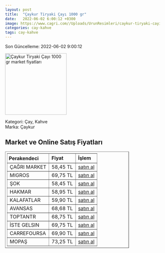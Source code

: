 ```yaml
---
layout: post
title:  "Çaykur Tiryaki Çayı 1000 gr"
date:   2022-06-02 6:00:12 +0300
image: https://www.cagri.com//Uploads/UrunResimleri/caykur-tiryaki-cayi-1000-gr-0103.jpg
categories: cay-kahve
tags: cay-kahve
---
```


Son Güncelleme: 2022-06-02 9:00:12

<img src="https://www.cagri.com//Uploads/UrunResimleri/caykur-tiryaki-cayi-1000-gr-0103.jpg" width="200" alt="Çaykur Tiryaki Çayı 1000 gr market fiyatları" />

Kategori: Çay, Kahve
<br />
Marka: Çaykur

<h2>Market ve Online Satış Fiyatları</h2>

<table border="1" style="padding: 5px;width:80%;">
  <tr>
    <td style="padding: 5px;"><strong>Perakendeci</strong></td>
    <td><strong>Fiyat</strong></td>
    <td><strong>İşlem</strong></td>
  </tr>
  <tr>
              <td title="Çağrı Market">ÇAĞRI MARKET</td>
              <td>58,45 TL</td>
              <td><a title="Çağrı Market" target="_blank" href="https://www.cagri.com/caykur-tiryaki-cayi-1000-gr">satın al</a></td>
            </tr><tr>
              <td title="Migros">MIGROS</td>
              <td>69,75 TL</td>
              <td><a title="Migros" target="_blank" href="https://www.migros.com.tr/caykur-tiryaki-cayi-1000-g-p-2f7993">satın al</a></td>
            </tr><tr>
              <td title="Şok">ŞOK</td>
              <td>58,45 TL</td>
              <td><a title="Şok" target="_blank" href="https://www.sokmarket.com.tr/tiryaki-cayi-1000-gr-p-2431/">satın al</a></td>
            </tr><tr>
              <td title="Hakmar">HAKMAR</td>
              <td>58,95 TL</td>
              <td><a title="Hakmar" target="_blank" href="https://www.hakmarexpress.com.tr/urun/gida-caykur-tiryaki-siyah-cay-1000gr">satın al</a></td>
            </tr><tr>
              <td title="Kalafatlar">KALAFATLAR</td>
              <td>59,90 TL</td>
              <td><a title="Kalafatlar" target="_blank" href="https://www.kalafatlar.com/urun/caykur-tiryaki-cayi-1-kg">satın al</a></td>
            </tr><tr>
              <td title="Avansas">AVANSAS</td>
              <td>68,68 TL</td>
              <td><a title="Avansas" target="_blank" href="https://www.avansas.com/caykur-tiryaki-cayi-1000-gr-p-50129">satın al</a></td>
            </tr><tr>
              <td title="ToptanTR">TOPTANTR</td>
              <td>68,75 TL</td>
              <td><a title="ToptanTR" target="_blank" href="https://www.toptantr.com/tr/caykur-tiryaki-cayi-1000-gr">satın al</a></td>
            </tr><tr>
              <td title="İste Gelsin">İSTE GELSIN</td>
              <td>69,75 TL</td>
              <td><a title="İste Gelsin" target="_blank" href="https://www.istegelsin.com/urun/caykur-tiryaki-cayi-1-kg_CAY15-AD">satın al</a></td>
            </tr><tr>
              <td title="CarrefourSA">CARREFOURSA</td>
              <td>69,90 TL</td>
              <td><a title="CarrefourSA" target="_blank" href="https://www.carrefoursa.com/caykur-tiryaki-cayi-1000-g-p-30097422">satın al</a></td>
            </tr><tr>
              <td title="Mopaş">MOPAŞ</td>
              <td>73,25 TL</td>
              <td><a title="Mopaş" target="_blank" href="https://www.mopas.com.tr/caykur-tiryaki-1000-gr/p/29552">satın al</a></td>
            </tr>
</table>
